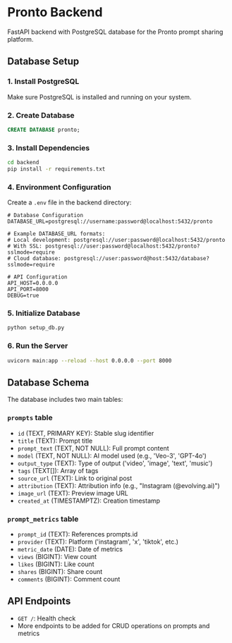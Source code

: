 # Pronto Backend

FastAPI backend with PostgreSQL database for the Pronto prompt sharing platform.

## Database Setup

### 1. Install PostgreSQL

Make sure PostgreSQL is installed and running on your system.

### 2. Create Database

```sql
CREATE DATABASE pronto;
```

### 3. Install Dependencies

```bash
cd backend
pip install -r requirements.txt
```

### 4. Environment Configuration

Create a `.env` file in the backend directory:

```env
# Database Configuration
DATABASE_URL=postgresql://username:password@localhost:5432/pronto

# Example DATABASE_URL formats:
# Local development: postgresql://user:password@localhost:5432/pronto
# With SSL: postgresql://user:password@localhost:5432/pronto?sslmode=require
# Cloud database: postgresql://user:password@host:5432/database?sslmode=require

# API Configuration
API_HOST=0.0.0.0
API_PORT=8000
DEBUG=true
```

### 5. Initialize Database

```bash
python setup_db.py
```

### 6. Run the Server

```bash
uvicorn main:app --reload --host 0.0.0.0 --port 8000
```

## Database Schema

The database includes two main tables:

### `prompts` table
- `id` (TEXT, PRIMARY KEY): Stable slug identifier
- `title` (TEXT): Prompt title
- `prompt_text` (TEXT, NOT NULL): Full prompt content
- `model` (TEXT, NOT NULL): AI model used (e.g., 'Veo-3', 'GPT-4o')
- `output_type` (TEXT): Type of output ('video', 'image', 'text', 'music')
- `tags` (TEXT[]): Array of tags
- `source_url` (TEXT): Link to original post
- `attribution` (TEXT): Attribution info (e.g., "Instagram (@evolving.ai)")
- `image_url` (TEXT): Preview image URL
- `created_at` (TIMESTAMPTZ): Creation timestamp

### `prompt_metrics` table
- `prompt_id` (TEXT): References prompts.id
- `provider` (TEXT): Platform ('instagram', 'x', 'tiktok', etc.)
- `metric_date` (DATE): Date of metrics
- `views` (BIGINT): View count
- `likes` (BIGINT): Like count
- `shares` (BIGINT): Share count
- `comments` (BIGINT): Comment count

## API Endpoints

- `GET /`: Health check
- More endpoints to be added for CRUD operations on prompts and metrics
